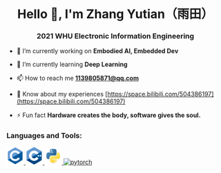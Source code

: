<h1 align="center">Hello 👋, I'm Zhang Yutian（雨田）</h1>
<h3 align="center">2021 WHU Electronic Information Engineering</h3>

- 🔭 I’m currently working on **Embodied AI, Embedded Dev**

- 🌱 I’m currently learning **Deep Learning**

- 📫 How to reach me **1139805871@qq.com**

- 📄 Know about my experiences [https://space.bilibili.com/504386197](https://space.bilibili.com/504386197)

- ⚡ Fun fact **Hardware creates the body, software gives the soul.**

<p align="left">
</p>

<h3 align="left">Languages and Tools:</h3>
<p align="left"> <a href="https://www.cprogramming.com/" target="_blank" rel="noreferrer"> <img src="https://raw.githubusercontent.com/devicons/devicon/master/icons/c/c-original.svg" alt="c" width="40" height="40"/> </a> <a href="https://www.w3schools.com/cpp/" target="_blank" rel="noreferrer"> <img src="https://raw.githubusercontent.com/devicons/devicon/master/icons/cplusplus/cplusplus-original.svg" alt="cplusplus" width="40" height="40"/> </a> <a href="https://www.python.org" target="_blank" rel="noreferrer"> <img src="https://raw.githubusercontent.com/devicons/devicon/master/icons/python/python-original.svg" alt="python" width="40" height="40"/> </a> <a href="https://pytorch.org/" target="_blank" rel="noreferrer"> <img src="https://www.vectorlogo.zone/logos/pytorch/pytorch-icon.svg" alt="pytorch" width="40" height="40"/> </a> </p>
